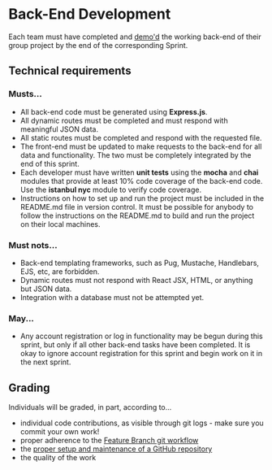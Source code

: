 # Back-End Development

Each team must have completed and [demo'd](https://knowledge.kitchen/content/courses/agile-development-and-devops/scrum/stakeholder-demos/) the working back-end of their group project by the end of the corresponding Sprint.

## Technical requirements

### Musts...

- All back-end code must be generated using **Express.js**.
- All dynamic routes must be completed and must respond with meaningful JSON data.
- All static routes must be completed and respond with the requested file.
- The front-end must be updated to make requests to the back-end for all data and functionality. The two must be completely integrated by the end of this sprint.
- Each developer must have written **unit tests** using the **mocha** and **chai** modules that provide at least 10% code coverage of the back-end code. Use the **istanbul nyc** module to verify code coverage.
- Instructions on how to set up and run the project must be included in the README.md file in version control. It must be possible for anybody to follow the instructions on the README.md to build and run the project on their local machines.

### Must nots...

- Back-end templating frameworks, such as Pug, Mustache, Handlebars, EJS, etc, are forbidden.
- Dynamic routes must not respond with React JSX, HTML, or anything but JSON data.
- Integration with a database must not be attempted yet.

### May...

- Any account registration or log in functionality may be begun during this sprint, but only if all other back-end tasks have been completed. It is okay to ignore account registration for this sprint and begin work on it in the next sprint.

## Grading

Individuals will be graded, in part, according to...

- individual code contributions, as visible through git logs - make sure you commit your own work!
- proper adherence to the [Feature Branch git workflow](https://knowledge.kitchen/content/courses/agile-development-and-devops/slides/feature-branch-workflow/)
- the [proper setup and maintenance of a GitHub repository](instructions-0c-project-setup.md)
- the quality of the work

